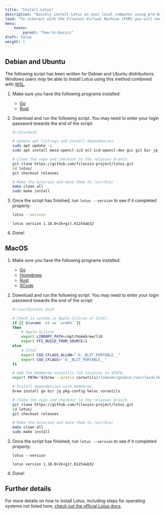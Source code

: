 ```yaml
---
title: "Install Lotus"
description: "Quickly install Lotus on your local computer using pre-built scripts."
lead: "To interact with the Filecoin Virtual Machine (FVM) you will need to have access to a Lotus node. An easy way to gain access to a Lotus node is to set one up on your local computer and start a local developer network. This page summarizes how to install Lotus using premade installation scripts."
menu:
    howto:
        parent: "how-to-basics"
draft: false
weight: 1
---
```


## Debian and Ubuntu

The following script has been written for Debian and Ubuntu distributions. Windows users _may_ be able to install Lotus using this method combined with [WSL](https://docs.microsoft.com/en-us/windows/wsl/install).

1. Make sure you have the following programs installed:

    - [Go](https://go.dev/dl/)
    - [Rust](https://rustup.rs/#)

1. Download and run the following script. You may need to enter your login password towards the end of the script:

    ```sh
    #!/bin/bash

    # Update apt listings and install dependencies.
    sudo apt update -y
    sudo apt install mesa-opencl-icd ocl-icd-opencl-dev gcc git bzr jq pkg-config curl clang build-essential hwloc libhwloc-dev wget -y && sudo apt upgrade -y

    # Clone the repo and checkout to the releases branch.
    git clone https://github.com/filecoin-project/lotus.git
    cd lotus/
    git checkout releases

    # Make the binaries and move them to /usr/bin/
    make clean all
    sudo make install
    ```

1. Once the script has finished, run `lotus --version` to see if it completed properly:

    ```sh
    lotus --version
    ```

    ```plaintext
    lotus version 1.16.0+2k+git.01254ab32
    ```

1. Done!

## MacOS

1. Make sure you have the following programs installed:

    - [Go](https://go.dev/dl/)
    - [Homebrew](https://brew.sh/)
    - [Rust](https://rustup.rs/#)
    - [XCode](https://developer.apple.com/xcode/)

1. Download and run the following script. You may need to enter your login password towards the end of the script:

    ```sh
    #!/usr/bin/env bash

    # Check is system is Apple Silicon or Intel.
    if [[ $(uname -m) == 'arm64' ]] 
    then
        # Apple Silicon
        export LIBRARY_PATH=/opt/homebrew/lib
        export FFI_BUILD_FROM_SOURCE=1
    else
        # Intel
        export CGO_CFLAGS_ALLOW="-D__BLST_PORTABLE__"
        export CGO_CFLAGS="-D__BLST_PORTABLE__"
    fi

    # Add the Homebrew coreutils lib location to $PATH.
    export PATH="$(brew --prefix coreutils)/libexec/gnubin:/usr/local/bin:$PATH"

    # Install dependencies with Homebrew.
    brew install go bzr jq pkg-config hwloc coreutils

    # Clone the repo and checkout to the releases branch.
    git clone https://github.com/filecoin-project/lotus.git
    cd lotus/
    git checkout releases

    # Make the binaries and move them to /usr/bin/
    make clean all
    sudo make install
    ```

1. Once the script has finished, run `lotus --version` to see if it completed properly:

    ```shell
    lotus --version
    ```

    ```plaintext
    lotus version 1.16.0+2k+git.01254ab32
    ```

1. Done!

## Further details

For more details on how to install Lotus, including steps for operating systems not listed here, [check out the official Lotus docs](https://lotus.filecoin.io/lotus/install/prerequisites/).
